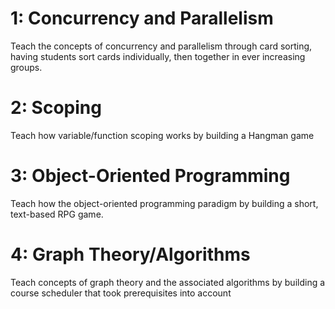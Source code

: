 # 1: Concurrency and Parallelism
Teach the concepts of concurrency and parallelism through card sorting, having students sort cards individually, then together in ever increasing groups.

# 2: Scoping
Teach how variable/function scoping works by building a Hangman game

# 3: Object-Oriented Programming
Teach how the object-oriented programming paradigm by building a short, text-based RPG game.

# 4: Graph Theory/Algorithms
Teach concepts of graph theory and the associated algorithms by building a course scheduler that took prerequisites into account 